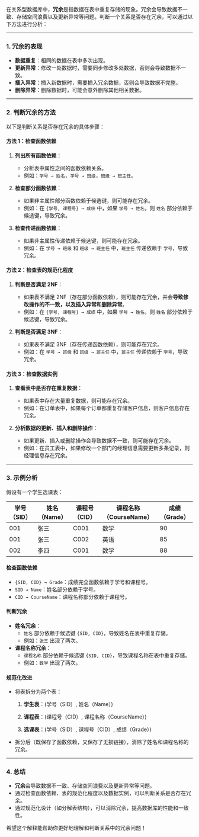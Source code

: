 在关系型数据库中，**冗余**是指数据在表中重复存储的现象。冗余会导致数据不一致、存储空间浪费以及更新异常等问题。判断一个关系是否存在冗余，可以通过以下方法进行分析：

---

### **1. 冗余的表现**
- **数据重复**：相同的数据在表中多次出现。
- **更新异常**：修改一处数据时，需要同步修改多处数据，否则会导致数据不一致。
- **插入异常**：插入新数据时，需要插入冗余数据，否则会导致数据不完整。
- **删除异常**：删除数据时，可能会意外删除其他相关数据。

---

### **2. 判断冗余的方法**
以下是判断关系是否存在冗余的具体步骤：

#### **方法 1：检查函数依赖**
1. **列出所有函数依赖**：
   - 分析表中属性之间的函数依赖关系。
   - 例如：`学号 → 姓名`，`学号 → 班级`，`班级 → 班主任`。

2. **检查部分函数依赖**：
   - 如果非主属性部分函数依赖于候选键，则可能存在冗余。
   - 例如：在 `{学号, 课程号} → 成绩` 中，如果 `学号 → 姓名`，则 `姓名` 部分依赖于候选键，导致冗余。

3. **检查传递函数依赖**：
   - 如果非主属性传递依赖于候选键，则可能存在冗余。
   - 例如：在 `学号 → 班级` 和 `班级 → 班主任` 中，`班主任` 传递依赖于 `学号`，导致冗余。

#### **方法 2：检查表的规范化程度**
1. **判断是否满足 2NF**：
   - 如果表不满足 2NF（存在部分函数依赖），则可能存在冗余，并会**导致修改操作的不一致，以及插入异常和删除异常**。
   - 例如：在 `{学号, 课程号} → 成绩` 中，如果 `学号 → 姓名`，则 `姓名` 部分依赖于候选键，导致冗余。

2. **判断是否满足 3NF**：
   - 如果表不满足 3NF（存在传递函数依赖），则可能存在冗余。
   - 例如：在 `学号 → 班级` 和 `班级 → 班主任` 中，`班主任` 传递依赖于 `学号`，导致冗余。

#### **方法 3：检查数据实例**
1. **查看表中是否存在重复数据**：
   - 如果表中存在大量重复数据，则可能存在冗余。
   - 例如：在订单表中，如果每个订单都重复存储客户信息，则客户信息存在冗余。

2. **分析数据的更新、插入和删除操作**：
   - 如果更新、插入或删除操作会导致数据不一致，则可能存在冗余。
   - 例如：在员工表中，如果修改一个部门的经理信息需要更新多条记录，则经理信息存在冗余。

---

### **3. 示例分析**
假设有一个学生选课表：

| 学号（SID） | 姓名（Name） | 课程号（CID） | 课程名称（CourseName） | 成绩（Grade） |
|---------|----------|----------|------------------|-----------|
| 001     | 张三       | C001     | 数学               | 90        |
| 001     | 张三       | C002     | 英语               | 85        |
| 002     | 李四       | C001     | 数学               | 88        |

#### **检查函数依赖**
- `{SID, CID} → Grade`：成绩完全函数依赖于学号和课程号。
- `SID → Name`：姓名部分依赖于学号。
- `CID → CourseName`：课程名称部分依赖于课程号。

#### **判断冗余**
- **姓名冗余**：
  - `姓名` 部分依赖于候选键 `{SID, CID}`，导致姓名在表中重复存储。
  - 例如：`张三` 出现了两次。
- **课程名称冗余**：
  - `课程名称` 部分依赖于候选键 `{SID, CID}`，导致课程名称在表中重复存储。
  - 例如：`数学` 出现了两次。

#### **规范化改进**
- 将表拆分为两个表：
  1. **学生表**：(学号（SID）, 姓名（Name）)
  
  2. **课程表**：(课程号（CID）, 课程名称（CourseName）)
  
  3. **选课表**：(学号（SID）, 课程号（CID）, 成绩（Grade）)

- 拆分后（既保存了函数依赖，又保存了无损链接），消除了姓名和课程名称的冗余。

---

### **4. 总结**
- **冗余**会导致数据不一致、存储空间浪费以及更新异常等问题。
- 通过检查函数依赖、表的规范化程度以及数据实例，可以判断关系是否存在冗余。
- 通过规范化设计（如分解表结构），可以消除冗余，提高数据库的性能和一致性。

希望这个解释能帮助你更好地理解和判断关系中的冗余问题！